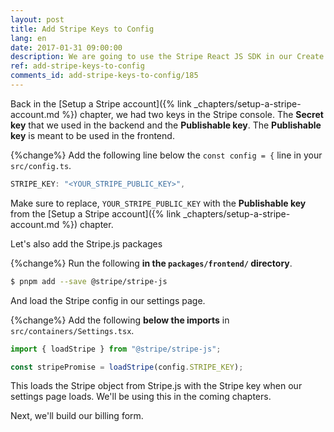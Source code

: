 ```yaml
---
layout: post
title: Add Stripe Keys to Config
lang: en
date: 2017-01-31 09:00:00
description: We are going to use the Stripe React JS SDK in our Create React App. To do so, we are going to store our Stripe Publishable API Key in our React app config. We also need to include Stripe.js packages.
ref: add-stripe-keys-to-config
comments_id: add-stripe-keys-to-config/185
---
```


Back in the [Setup a Stripe account]({% link _chapters/setup-a-stripe-account.md %}) chapter, we had two keys in the Stripe console. The **Secret key** that we used in the backend and the **Publishable key**. The **Publishable key** is meant to be used in the frontend.

{%change%} Add the following line below the `const config = {` line in your `src/config.ts`.

```typescript
STRIPE_KEY: "<YOUR_STRIPE_PUBLIC_KEY>",
```

Make sure to replace, `YOUR_STRIPE_PUBLIC_KEY` with the **Publishable key** from the [Setup a Stripe account]({% link _chapters/setup-a-stripe-account.md %}) chapter.

Let's also add the Stripe.js packages

{%change%} Run the following **in the `packages/frontend/` directory**.

```bash
$ pnpm add --save @stripe/stripe-js
```

And load the Stripe config in our settings page.

{%change%} Add the following **below the imports** in `src/containers/Settings.tsx`.

```typescript
import { loadStripe } from "@stripe/stripe-js";

const stripePromise = loadStripe(config.STRIPE_KEY);
```

This loads the Stripe object from Stripe.js with the Stripe key when our settings page loads. We'll be using this in the coming chapters.

Next, we'll build our billing form.
